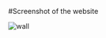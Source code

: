 #Screenshot of the website

![wall](https://github.com/Ankit297/github-projects/assets/97492125/e25b6638-bde6-42cd-b551-0d90e251f313)
